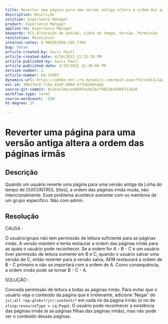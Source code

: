 ```yaml
---
title: Reverter uma página para uma versão antiga altera a ordem das páginas irmãs
description: Descrição
solution: Experience Manager
product: Experience Manager
applies-to: Experience Manager
keywords: KCS,Alteração de pedido, Linha do tempo, Versão, Permissão
resolution: Resolution
internal-notes: E-000163594,CQ5-7394
bug: false
article-created-by: Gucci Paull
article-created-date: 4/29/2022 12:32:28 PM
article-published-by: Gucci Paull
article-published-date: 4/29/2022 12:38:00 PM
version-number: 2
article-number: KA-15907
dynamics-url: https://adobe-ent.crm.dynamics.com/main.aspx?forceUCI=1&pagetype=entityrecord&etn=knowledgearticle&id=a859ce6c-b8c7-ec11-a7b6-0022480a10ee
exl-id: 3862fec0-71ba-42e9-b004-477eb4901abe
source-git-commit: 0c3e421beca46d9fe1952b1f98538a50697216a0
workflow-type: tm+mt
source-wordcount: '216'
ht-degree: 1%

---
```


# Reverter uma página para uma versão antiga altera a ordem das páginas irmãs

## Descrição



Quando um usuário reverte uma página para uma versão antiga da Linha do tempo de [!UICONTROL Sites], a ordem das páginas irmãs muda, não intencionalmente. Esse problema acontece somente com os membros de um grupo específico. Não com admin.



## Resolução



CAUSA :

O usuário/grupo não tem permissão de leitura suficiente para as páginas irmãs. A versão mantém e tenta restaurar a ordem das páginas irmãs para as quais o usuário pode reconhecer. Se a ordem for A - B - C e um usuário tiver permissão de leitura somente em B e C, quando o usuário salvar uma versão de C, então reverter para a versão salva, AEM restaurará a ordem de B - C primeiro e não se importará com a ordem de A. Como consequência, a ordem irmão pode se tornar B - C - A.

SOLUÇÃO :

Conceda permissão de leitura a todas as páginas irmãs. Para evitar que o usuário veja o conteúdo da página que é irrelevante, adicione &#39;Negar&#39; de `jcr;all rep:glob=*/jcr:content/*` em cada nó da página irmão (o nó de `sling:resourceType = cq:Page`). O usuário pode reconhecer a existência das páginas irmãs (e as páginas filhas das páginas irmãs), mas não pode ver o conteúdo dessas páginas.
